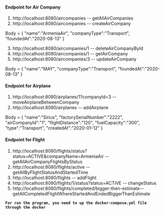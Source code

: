 #### **Endpoint for Air Company**
1. http://localhost:8080/aircompanies  -- getAllAirCompanies
2. http://localhost:8080/aircompanies  -- createAirCompany

Body =
{
"name":"ArmeniaAir",
"companyType":"Transport",
"foundedAt":"2020-08-13"
}

3.  http://localhost:8080/aircompanies/1  -- deleteAirCompanyById
4.  http://localhost:8080/aircompanies/1  -- getAirCompany
5.  http://localhost:8080/aircompanies/3  -- updateAirCompany

Body =
{
"name":"MAY",
"companyType":"Transport",
"foundedAt":"2020-08-13"
}

#### **Endpoint for Airplane**

1. http://localhost:8080/airplanes/1?companyId=3 -- moveAirplaneBetweenCompany
2. http://localhost:8080/airplanes  -- addAirplane

Body =
{
"name":"Sirius",
"factorySerialNumber":"2222",
"airCompanyId":"1",
"flightDistance":"120",
"fuelCapacity":"300",
"type":"Transport",
"createdAt":"2020-01-12"
}

#### **Endpoint for Flight**

1. http://localhost:8080/flights/status?status=ACTIVE&companyName=ArmeniaAir -- getAllAirCompanyFlightsByStatus
2. http://localhost:8080/flights/active -- getAllByFlightStatusAndStartedTime
3. http://localhost:8080/flights -- addFlight
4. http://localhost:8080/flights/1/status?status=ACTIVE -- changeStatus
5. http://localhost:8080/flights/completed/bigger-then-estimate-- getAllCompletedFlightWhereStartedAndEndedBiggerThanEstimate  


**`For run the program, you need to up the docker-compose.yml file through the docker`**